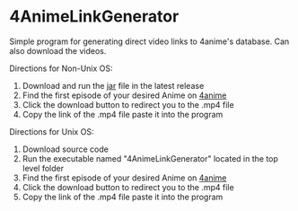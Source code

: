 # 4AnimeLinkGenerator
Simple program for generating direct video links to 4anime's database. Can also download the videos.

Directions for Non-Unix OS:
1. Download and run the [jar](https://github.com/kevintram/4AnimeLinkGenerator/releases/download/v2/4AnimeLinkGenerator.jar) file in the latest release
2. Find the first episode of your desired Anime on [4anime](https://4anime.to/)
3. Click the download button to redirect you to the .mp4 file 
4. Copy the link of the .mp4 file paste it into the program

Directions for Unix OS:
1. Download source code
2. Run the executable named "4AnimeLinkGenerator" located in the top level folder
3. Find the first episode of your desired Anime on [4anime](https://4anime.to/)
4. Click the download button to redirect you to the .mp4 file 
5. Copy the link of the .mp4 file paste it into the program
